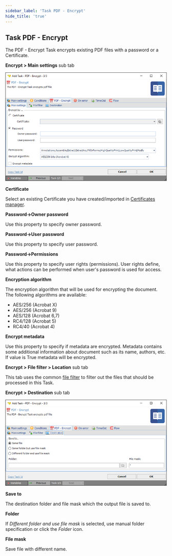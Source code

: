 ```yaml
---
sidebar_label: 'Task PDF - Encrypt'
hide_title: 'true'
---
```


## Task PDF - Encrypt

The PDF - Encrypt Task encrypts existing PDF files with a password or a Certificate.
 
**Encrypt > Main settings** sub tab

![](../../../../../static/img/pdfencryptmainsettings.png)

**Certificate**

Select an existing Certificate you have created/imported in [Certificates manager](../../global-certificates).
 
**Password->Owner password**

Use this property to specify owner password.
 
**Password->User password**

Use this property to specify user password.
 
**Password->Permissions**

Use this property to specify user rights (permissions). User rights define, what actions can be performed when user's password is used for access.
 
**Encryption algorithm**

The encryption algorithm that will be used for encrypting the document. The following algorithms are available:

* AES/256 (Acrobat X)
* AES/256 (Acrobat 9)
* AES/128 (Acrobat 6,7)
* RC4/128 (Acrobat 5)
* RC4/40 (Acrobat 4)
 
**Encrypt metadata**

Use this property to specify if metadata are encrypted. Metadata contains some additional information about document such as its name, authors, etc. If value is True metadata will be encrypted.
 
**Encrypt > File filter > Location** sub tab

This tab uses the common [file filter](../../job-tasks-file-filter) to filter out the files that should be processed in this Task.
 
**Encrypt > Destination** sub tab

![](../../../../../static/img/pdfencryptdestination.png)

**Save to**

The destination folder and file mask which the output file is saved to.
 
**Folder**

If *Different folder and use file mask* is selected, use manual folder specification or click the *Folder* icon.
 
**File mask**

Save file with different name.